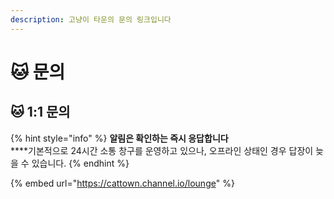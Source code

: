 ```yaml
---
description: 고냥이 타운의 문의 링크입니다
---
```


# 🐱 문의

## 🐱 1:1 문의

{% hint style="info" %}
**알림은 확인하는 즉시 응답합니다**\
****기본적으로 24시간 소통 창구를 운영하고 있으나, 오프라인 상태인 경우 답장이 늦을 수 있습니다.
{% endhint %}

{% embed url="https://cattown.channel.io/lounge" %}
